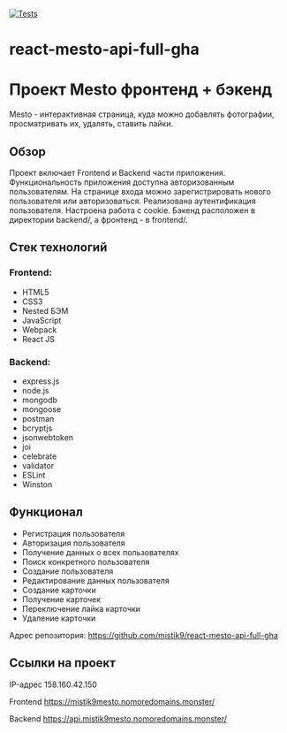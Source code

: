 [![Tests](https://github.com/yandex-praktikum/react-mesto-api-full-gha/actions/workflows/tests.yml/badge.svg)](https://github.com/yandex-praktikum/react-mesto-api-full-gha/actions/workflows/tests.yml)
# react-mesto-api-full-gha
# Проект Mesto фронтенд + бэкенд
Mesto - интерактивная страница, куда можно добавлять фотографии, просматривать их, удалять, ставить лайки.

## Обзор
Проект включает Frontend и Backend части приложения.
Функциональность приложения доступна авторизованным пользователям. На странице входа можно зарегистрировать нового пользователя или авторизоваться. Реализована аутентификация пользователя. Настроена работа с cookie.
Бэкенд расположен в директории backend/, а фронтенд - в frontend/.


## Стек технологий 

### Frontend:
- HTML5
- CSS3
- Nested БЭМ
- JavaScript
- Webpack
- React JS

### Backend:
- express.js
- node.js
- mongodb
- mongoose
- postman
- bcryptjs
- jsonwebtoken
- joi
- celebrate
- validator
- ESLint
- Winston

##  Функционал
- Регистрация пользователя
- Авторизация пользователя
- Получение данных о всех пользователях
- Поиск конкретного пользователя
- Cоздание пользователя
- Редактирование данных пользователя
- Создание карточки
- Получение карточек
- Переключение лайка карточки
- Удаление карточки


Адрес репозитория: https://github.com/mistik9/react-mesto-api-full-gha

## Ссылки на проект

IP-адрес 158.160.42.150

Frontend https://mistik9mesto.nomoredomains.monster/

Backend https://api.mistik9mesto.nomoredomains.monster/
